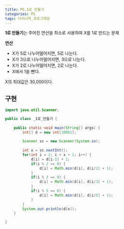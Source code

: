 ```yaml
---
title: PS.1로 만들기
categories: PS
tags: 다이나믹_프로그래밍
---
```




**1로 만들기**는 주어진 연산을 최소로 사용하여 X를 1로 만드는 문제

**연산**

* X가 5로 나누어떨어지면, 5로 나눈다.
* X가 3으로 나누어떨어지면, 3으로 나눈다.
* X가 2로 나누어떨어지면, 2로 나눈다.
* X에서 1을 뺀다.

X의 최대값은 30,000이다.



## 구현

```java
import java.util.Scanner;

public class _1로_만들기 {
    
    public static void main(String[] args) {
        int[] d = new int[30001];
        
        Scanner sc = new Scanner(System.in);
        
        int x = sc.nextInt();
        for(int i = 2; i < x + 1; i++) {
            d[i] = d[i-1] + 1;
            if(i % 2 == 0) {
                d[i] = Math.min(d[i], d[i/2] + 1);
            }
            if(i % 3 == 0) {
                d[i] = Math.min(d[i], d[i/3] + 1);
            }
            if(i % 5 == 0) {
                d[i] = Math.min(d[i], d[i/5] + 1);
            }
        }
        System.out.println(d[x]);
    }

}
```

